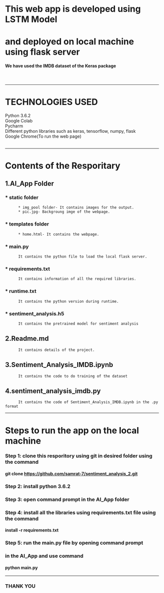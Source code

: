# This web app is developed using LSTM Model<br/> 
# and deployed on local machine using flask server<br/>
#### We have used the IMDB dataset of the Keras package<br/><br/><br/>
--------------------------------------------------------------------

# TECHNOLOGIES USED<br/>
Python 3.6.2<br/>
Google Colab<br/>
Pycharm<br/>
Different python  libraries such as keras, tensorflow, numpy, flask<br/>
Google Chrome(To run the web page)<br/><br/>

--------------------------------------------------------------------
# Contents of the Resporitary
## 1.AI_App Folder
###     * static folder
          * img_pool folder- It contains images for the output.
          * pic.jpg- Backgroung imge of the webpage.
###     * templates folder
          * home.html- It contains the webpage.
###     * main.py
          It contains the python file to load the local flask server.
###     * requirements.txt
          It contains information of all the required libraries.
###     * runtime.txt
          It contains the python version during runtime.
###     * sentiment_analysis.h5
          It contains the pretrained model for sentiment analysis
## 2.Readme.md
          It contains details of the project.
## 3.Sentiment_Analysis_IMDB.ipynb
          It contains the code to do training of the dataset
## 4.sentiment_analysis_imdb.py
          It contains the code of Sentiment_Analysis_IMDB.ipynb in the .py format 

---------------------------------------------------------------------

# Steps to run the app on the local machine<br/>

### Step 1: clone this resporitory using git in desired folder using the command<br/>
####                     git clone https://github.com/samrat-7/sentiment_analysis_2.git<br/>
       
### Step 2: install python 3.6.2<br/>
### Step 3: open command prompt in the AI_App folder<br/>
### Step 4: install all the libraries using requirements.txt file using the command<br/>
####                     <tr/>install -r requirements.txt<br/>
### Step 5: run the main.py file by opening command prompt<br/>
###         in the AI_App and use command<br/>
####                     python main.py
       
-------------------------------------------------------------------------------------
###                           THANK YOU

